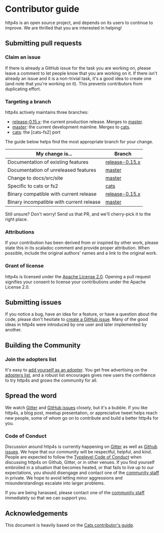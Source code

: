 # Contributor guide

http4s is an open source project, and depends on its users to continue
to improve.  We are thrilled that you are interested in helping!

## Submitting pull requests

### Claim an issue

If there is already a GitHub issue for the task you are working on,
please leave a comment to let people know that you are working on it.
If there isn't already an issue and it is a non-trivial task, it's a
good idea to create one (and note that you're working on it). This
prevents contributors from duplicating effort.

### Targeting a branch

http4s actively maintains three branches:

* [release-0.15.x]: the current production release.  Merges to [master].
* [master]: the current development mainline.  Merges to [cats].
* [cats]: the [cats-fs2] port

The guide below helps find the most appropriate branch for your change.

My change is...                               | Branch
----------------------------------------------|-------------------
Documentation of existing features            | [release-0.15.x]
Documentation of unreleased features          | [master]
Change to docs/src/site                       | [master]
Specific to cats or fs2                       | [cats]
Binary compatible with current release        | [release-0.15.x]
Binary incompatible with current release      | [master]

Still unsure?  Don't worry!  Send us that PR, and we'll cherry-pick it
to the right place.

### Attributions

If your contribution has been derived from or inspired by other work,
please state this in its scaladoc comment and provide proper
attribution. When possible, include the original authors' names and a
link to the original work.

### Grant of license

http4s is licensed under the [Apache License 2.0]. Opening a pull
request signifies your consent to license your contributions under the
Apache License 2.0.

## Submitting issues

If you notice a bug, have an idea for a feature, or have a question
about the code, please don't hesitate to [create a GitHub issue].
Many of the good ideas in http4s were introduced by one user and later
implemented by another.

## Building the Community

### Join the adopters list

It's easy to [add yourself as an adopter].  You get free advertising
on the [adopters list], and a robust list encourages gives new users
the confidence to try http4s and grows the community for all.

## Spread the word

We watch [Gitter] and [GitHub issues] closely, but it's a bubble.  If
you like http4s, a blog post, meetup presentation, or appreciative
tweet helps reach new people, some of whom go on to contribute and
build a better http4s for you.

### Code of Conduct

Discussion around http4s is currently happening on [Gitter] as
well as [Github issues].  We hope that our community will be
respectful, helpful, and kind.  People are expected to follow the
[Typelevel Code of Conduct] when discussing http4s on Github,
Gitter, or in other venues.  If you find yourself embroiled in a
situation that becomes heated, or that fails to live up to our
expectations, you should disengage and contact one of the [community
staff] in private. We hope to avoid letting minor aggressions and
misunderstandings escalate into larger problems.

If you are being harassed, please contact one of the [community staff]
immediately so that we can support you.

## Acknowledgements

This document is heavily based on the [Cats contributor's guide].

[issues page]: https://github.com/http4s/http4s/issues
[create a GitHub issue]: https://github.com/http4s/http4s/issues/new
[Github issues]: https://github.com/http4s/http4s/issues
[http4s.org]: http://http4s.org/
[adopters list]: http://http4s.org/adopters/
[add yourself as an adopter]: https://github.com/http4s/http4s/edit/master/docs/src/hugo/content/adopters.md
[Gitter]: http://gitter.im/http4s/http4s
[Typelevel Code of Conduct]: http://typelevel.org/conduct.html
[community staff]: http://http4s.org/community/conduct.html#community-staff
[Apache License 2.0]: https://github.com/http4s/http4s/blob/master/LICENSE
[Cats contributor's guide]: https://github.com/typelevel/cats/blob/master/CONTRIBUTING.md

[release-0.15.x]: https://github.com/http4s/http4s/tree/release-0.15.x
[master]: https://github.com/http4s/http4s/tree/master
[cats]: https://github.com/http4s/http4s/tree/cats
